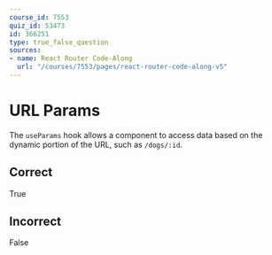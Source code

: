 ```yaml
---
course_id: 7553
quiz_id: 53473
id: 366251
type: true_false_question
sources:
- name: React Router Code-Along
  url: "/courses/7553/pages/react-router-code-along-v5"
---
```


# URL Params

The `useParams` hook allows a component to access data based on the dynamic
portion of the URL, such as `/dogs/:id`.

## Correct

True

## Incorrect

False
